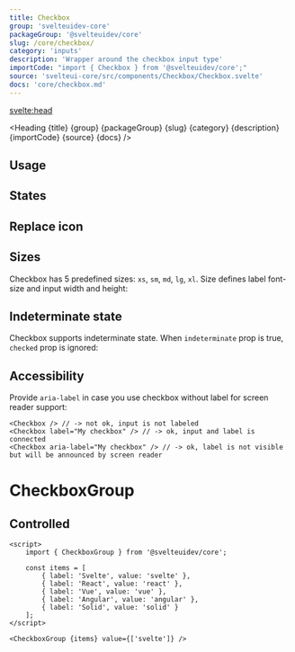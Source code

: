 ```yaml
---
title: Checkbox
group: 'svelteuidev-core'
packageGroup: '@svelteuidev/core'
slug: /core/checkbox/
category: 'inputs'
description: 'Wrapper around the checkbox input type'
importCode: "import { Checkbox } from '@svelteuidev/core';"
source: 'svelteui-core/src/components/Checkbox/Checkbox.svelte'
docs: 'core/checkbox.md'
---
```


<script>
    import { Demo, CheckboxDemos } from '@svelteuidev/demos';
	import { Heading } from "$lib/components";
</script>

<svelte:head>
  <title>{title} - SvelteUI</title>
</svelte:head>

<Heading {title} {group} {packageGroup} {slug} {category} {description} {importCode} {source} {docs} />

## Usage

<Demo demo={CheckboxDemos.configurator} />

## States

<Demo demo={CheckboxDemos.states} />

## Replace icon

<Demo demo={CheckboxDemos.icon} />

## Sizes

Checkbox has 5 predefined sizes: `xs`, `sm`, `md`, `lg`, `xl`. Size defines label font-size and input width and height:

<Demo demo={CheckboxDemos.sizes} />

## Indeterminate state

Checkbox supports indeterminate state. When `indeterminate` prop is true, `checked` prop is ignored:

<Demo demo={CheckboxDemos.indeterminate} />

## Accessibility

Provide `aria-label` in case you use checkbox without label for screen reader support:

```svelte
<Checkbox /> // -> not ok, input is not labeled
<Checkbox label="My checkbox" /> // -> ok, input and label is connected
<Checkbox aria-label="My checkbox" /> // -> ok, label is not visible but will be announced by screen reader
```

# CheckboxGroup

<Demo demo={CheckboxDemos.groupConfigurator} />

## Controlled

```svelte
<script>
    import { CheckboxGroup } from '@svelteuidev/core';

    const items = [
        { label: 'Svelte', value: 'svelte' },
        { label: 'React', value: 'react' },
        { label: 'Vue', value: 'vue' },
        { label: 'Angular', value: 'angular' },
        { label: 'Solid', value: 'solid' }
    ];
</script>

<CheckboxGroup {items} value={['svelte']} />
```
